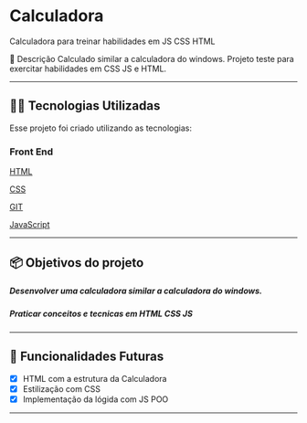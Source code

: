 # Calculadora
Calculadora para treinar habilidades em JS CSS HTML

:rocket: Descrição
Calculado similar a calculadora do windows. Projeto teste para exercitar habilidades em CSS JS e HTML.


---
## 👨‍💻️ Tecnologias Utilizadas
Esse projeto foi criado utilizando as tecnologias:
### Front End

[HTML](https://www.w3schools.com/html/default.asp)

[CSS](https://www.w3schools.com/css/default.asp)

[GIT](https://www.w3schools.com/git/default.asp)

[JavaScript](https://www.w3schools.com/js/default.asp)

---

## 📦️ Objetivos do projeto

##### Desenvolver uma calculadora similar a calculadora do windows.

##### Praticar conceitos e tecnicas em HTML CSS JS

---

## 🔮 Funcionalidades Futuras
- [x] HTML com a estrutura da Calculadora
- [x] Estilização com CSS
- [x] Implementação da lógida com JS POO
---